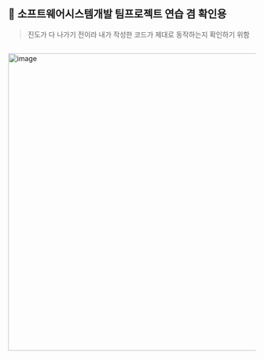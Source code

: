 ## 🛒 소프트웨어시스템개발 팀프로젝트 연습 겸 확인용
> 진도가 다 나가기 전이라 내가 작성한 코드가 제대로 동작하는지 확인하기 위함

## 
<img width="607" alt="image" src="https://user-images.githubusercontent.com/56381189/235272640-4cff273f-9952-45b5-afd5-11a8c3c141a8.png">

